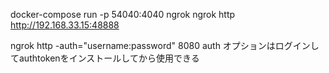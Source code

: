 docker-compose run -p 54040:4040  ngrok ngrok http http://192.168.33.15:48888

ngrok http -auth="username:password" 8080
auth オプションはログインしてauthtokenをインストールしてから使用できる